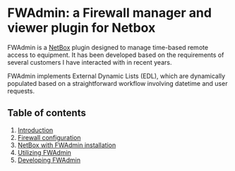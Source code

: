 # FWAdmin: a Firewall manager and viewer plugin for Netbox

FWAdmin is a [NetBox](https://github.com/netbox-community/netbox "NetBox") plugin designed to manage time-based remote access to equipment. It has been developed based on the requirements of several customers I have interacted with in recent years.

FWAdmin implements External Dynamic Lists (EDL), which are dynamically populated based on a straightforward workflow involving datetime and user requests.

## Table of contents

1. [Introduction](https://github.com/dainok/fwadmin/wiki "Introduction")
1. [Firewall configuration](https://github.com/dainok/fwadmin/wiki/Firewall-configuration "Firewall configuration")
1. [NetBox with FWAdmin installation](https://github.com/dainok/fwadmin/wiki/NetBox-with-FWAdmin-installation "NetBox with FWAdmin installation")
1. [Utilizing FWAdmin](https://github.com/dainok/fwadmin/wiki/Utilizing-FWAdmin "Utilizing FWAdmin")
1. [Developing FWAdmin](https://github.com/dainok/fwadmin/wiki/Developing-FWAdmin "Developing FWAdmin")
